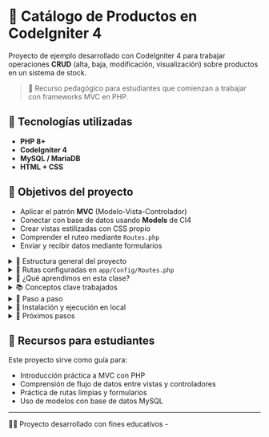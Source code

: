 # 💾 Catálogo de Productos en CodeIgniter 4

Proyecto de ejemplo desarrollado con CodeIgniter 4 para trabajar operaciones **CRUD** (alta, baja, modificación, visualización) sobre productos en un sistema de stock.

> 🌱 Recurso pedagógico para estudiantes que comienzan a trabajar con frameworks MVC en PHP.


## 🔧 Tecnologías utilizadas

* **PHP 8+**
* **CodeIgniter 4**
* **MySQL / MariaDB**
* **HTML + CSS**


## 🌟 Objetivos del proyecto

* Aplicar el patrón **MVC** (Modelo-Vista-Controlador)
* Conectar con base de datos usando **Models** de CI4
* Crear vistas estilizadas con CSS propio
* Comprender el ruteo mediante `Routes.php`
* Enviar y recibir datos mediante formularios


<details>
<summary>📁 Estructura general del proyecto </summary>

```text
/app
 ├── Controllers
 │    ├── Home.php
 │    ├── Productos.php
 │    └── StockController.php
 ├── Models
 │    └── ProductosModel.php
 ├── Views
 │    ├── layouts/
 │    │    └── main.php
 │    ├── stock/
 │    │    ├── index.php
 │    │    ├── detalle.php
 │    │    └── form.php
 │    ├── home/
 │    │    └── index.php
 │    └── productos.php
/public
 ├── css/
 │    └── estilos.css
 └── index.php
```

</details>


<details>
<summary>🚦 Rutas configuradas en <code>app/Config/Routes.php</code></summary>

```php
$routes->get('/',                        'Home::index');
$routes->get('stock',                    'StockController::index');
$routes->get('stock/verDetalle/(:num)',  'StockController::verDetalle/$1');
$routes->get('stock/editar/(:num)',      'StockController::actualizarStockForm/$1');
$routes->post('stock/actualizar/(:num)','StockController::actualizarStock/$1');
$routes->get('productos/crear',          'StockController::actualizarStockForm/0');
$routes->post('productos/guardar',       'StockController::actualizarStock/0');
```

</details>


<details>
<summary>🧠 ¿Qué aprendimos en esta clase?</summary>

* Crear un controlador y vincularlo a una vista.
* Usar un modelo para acceder a la base de datos.
* Aplicar el uso de layouts para mantener una estructura común.
* Armar formularios para editar y actualizar datos.
* Pasar parámetros por **URL** (ej. `/stock/verDetalle/5`).
* Preparar rutas para operaciones **pendientes** (crear y borrar).

</details>


<details>
<summary>📚 Conceptos clave trabajados</summary>

### ¿Qué es CodeIgniter?

CodeIgniter es un framework PHP liviano, basado en el patrón Modelo-Vista-Controlador (MVC), que facilita el desarrollo rápido de aplicaciones web con una estructura clara y organizada.

### ¿Qué es el patrón MVC?

* **Modelo (Model):** Maneja la lógica de datos y las consultas a la base de datos.
* **Vista (View):** Es la parte visual de la aplicación, lo que el usuario ve.
* **Controlador (Controller):** Recibe las solicitudes del usuario, coordina con el modelo y carga la vista correspondiente.

### ¿Qué hace cada parte del proyecto?

* **Controladores:** Manejan la lógica del flujo de la app. Ej: `StockController` gestiona la visualización, edición y detalle de productos.
* **Modelos:** Acceden a los datos. `ProductosModel` trabaja sobre la tabla `productos`.
* **Vistas:** Son los archivos `.php` que representan las páginas que el usuario ve. Están organizadas en carpetas como `stock/`, `home/`, etc.
* **Rutas:** Se definen en `Routes.php` y permiten mapear URLs con métodos de los controladores.

</details>


<details>
<summary>📌 Paso a paso</summary>

1. Creamos el controlador `Home.php` y la vista inicial `/views/home/index.php`.
2. Creamos la base de datos y la tabla `productos`.
3. Creamos el modelo `ProductosModel.php` conectado a dicha tabla.
4. Creamos el controlador `StockController` para listar, ver detalle y editar productos.
5. Creamos las vistas `stock/index.php`, `stock/detalle.php`, y `stock/form.php`.
6. Estilizamos las vistas con CSS desde `/public/css/estilos.css`
7. Definimos rutas limpias y claras desde `Routes.php`
8. Dejamos preparados los botones y formularios para:

   * Agregar nuevo producto (a implementar)
   * Eliminar producto (a implementar)

</details>


<details>
<summary>🚀 Instalación y ejecución en local</summary>

```bash
# 1. Clonar el repositorio
git clone https://github.com/tu_usuario/ci4-catalogo-productos.git

# 2. Ingresar al proyecto
cd ci4-catalogo-productos
```

**Configurar el archivo `.env`:**

```bash
database.default.hostname = localhost
database.default.database = nombre_basededatos
database.default.username = tu_usuario
database.default.password = tu_password
database.default.DBDriver = MySQLi
```

**Importar el archivo `.sql`** con la tabla `productos`.

**Levantar el servidor:**

```bash
php spark serve
```

**Navegar a:**

* `http://localhost:8080/` → página inicial
* `http://localhost:8080/stock` → listado de productos

</details>


<details>
<summary>🚧 Próximos pasos</summary>

* [ ] **Alta de productos:** Crear nuevos productos desde un formulario. Incluir validaciones básicas como nombre obligatorio, precio positivo, etc.
* [ ] **Eliminar producto:** Agregar botón para borrar productos. Mostrar confirmación previa.
* [ ] **Mensajes flash:** Notificar al usuario cuando se realiza una acción (creación, edición, eliminación).
* [ ] **Validaciones en servidor:** Asegurar que los datos enviados desde formularios sean válidos antes de guardar en base.
* [ ] **Feedback visual:** Mostrar errores en los formularios de forma clara y amigable.
* [ ] **Estilos adicionales:** Mejorar detalles visuales, transiciones, mensajes, botones.
* [ ] **Testeo con datos reales:** Agregar productos de prueba y probar todo el flujo completo.
* [ ] **Documentar funciones faltantes:** Dejar anotado en el código qué partes podrían expandirse en una próxima clase.

</details>


## 📘 Recursos para estudiantes

Este proyecto sirve como guía para:

* Introducción práctica a MVC con PHP
* Comprensión de flujo de datos entre vistas y controladores
* Práctica de rutas limpias y formularios
* Uso de modelos con base de datos MySQL

---
🧑‍💻 Proyecto desarrollado con fines educativos -